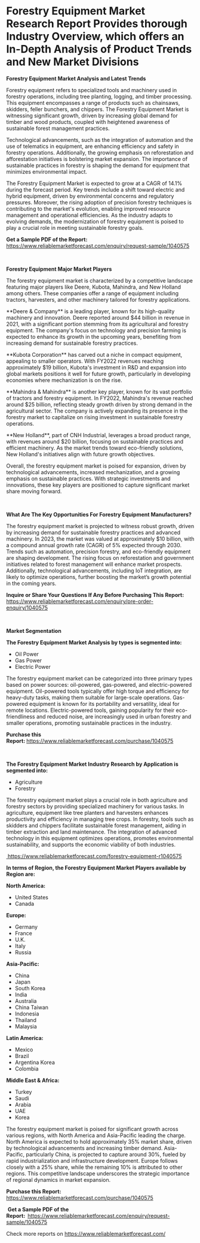 <p><h1>Forestry Equipment Market Research Report Provides thorough Industry Overview, which offers an In-Depth Analysis of Product Trends and New Market Divisions</h1></p><p><strong>Forestry Equipment Market Analysis and Latest Trends</strong></p>
<p><p>Forestry equipment refers to specialized tools and machinery used in forestry operations, including tree planting, logging, and timber processing. This equipment encompasses a range of products such as chainsaws, skidders, feller bunchers, and chippers. The Forestry Equipment Market is witnessing significant growth, driven by increasing global demand for timber and wood products, coupled with heightened awareness of sustainable forest management practices. </p><p>Technological advancements, such as the integration of automation and the use of telematics in equipment, are enhancing efficiency and safety in forestry operations. Additionally, the growing emphasis on reforestation and afforestation initiatives is bolstering market expansion. The importance of sustainable practices in forestry is shaping the demand for equipment that minimizes environmental impact.</p><p>The Forestry Equipment Market is expected to grow at a CAGR of 14.1% during the forecast period. Key trends include a shift toward electric and hybrid equipment, driven by environmental concerns and regulatory pressures. Moreover, the rising adoption of precision forestry techniques is contributing to the market's evolution, enabling improved resource management and operational efficiencies. As the industry adapts to evolving demands, the modernization of forestry equipment is poised to play a crucial role in meeting sustainable forestry goals.</p></p>
<p><strong>Get a Sample PDF of the Report:&nbsp;</strong> <a href="https://www.reliablemarketforecast.com/enquiry/request-sample/1040575?utm_campaign=2455&utm_medium=2&utm_source=Github&utm_content=ia&utm_term=10042025&utm_id=forestry-equipment">https://www.reliablemarketforecast.com/enquiry/request-sample/1040575</a></p>
<p>&nbsp;</p>
<p><strong>Forestry Equipment Major Market Players</strong></p>
<p><p>The forestry equipment market is characterized by a competitive landscape featuring major players like Deere, Kubota, Mahindra, and New Holland among others. These companies offer a range of equipment including tractors, harvesters, and other machinery tailored for forestry applications.</p><p>**Deere & Company** is a leading player, known for its high-quality machinery and innovation. Deere reported around $44 billion in revenue in 2021, with a significant portion stemming from its agricultural and forestry equipment. The company's focus on technology and precision farming is expected to enhance its growth in the upcoming years, benefiting from increasing demand for sustainable forestry practices.</p><p>**Kubota Corporation** has carved out a niche in compact equipment, appealing to smaller operators. With FY2022 revenues reaching approximately $19 billion, Kubota's investment in R&D and expansion into global markets positions it well for future growth, particularly in developing economies where mechanization is on the rise.</p><p>**Mahindra & Mahindra** is another key player, known for its vast portfolio of tractors and forestry equipment. In FY2022, Mahindra's revenue reached around $25 billion, reflecting steady growth driven by strong demand in the agricultural sector. The company is actively expanding its presence in the forestry market to capitalize on rising investment in sustainable forestry operations.</p><p>**New Holland**, part of CNH Industrial, leverages a broad product range, with revenues around $20 billion, focusing on sustainable practices and efficient machinery. As the market trends toward eco-friendly solutions, New Holland's initiatives align with future growth objectives.</p><p>Overall, the forestry equipment market is poised for expansion, driven by technological advancements, increased mechanization, and a growing emphasis on sustainable practices. With strategic investments and innovations, these key players are positioned to capture significant market share moving forward.</p></p>
<p>&nbsp;</p>
<p><strong>What Are The Key Opportunities For Forestry Equipment Manufacturers?</strong></p>
<p><p>The forestry equipment market is projected to witness robust growth, driven by increasing demand for sustainable forestry practices and advanced machinery. In 2023, the market was valued at approximately $10 billion, with a compound annual growth rate (CAGR) of 5% expected through 2030. Trends such as automation, precision forestry, and eco-friendly equipment are shaping development. The rising focus on reforestation and government initiatives related to forest management will enhance market prospects. Additionally, technological advancements, including IoT integration, are likely to optimize operations, further boosting the market’s growth potential in the coming years.</p></p>
<p><strong>Inquire or Share Your Questions If Any Before Purchasing This Report:</strong> <a href="https://www.reliablemarketforecast.com/enquiry/pre-order-enquiry/1040575?utm_campaign=2455&utm_medium=2&utm_source=Github&utm_content=ia&utm_term=10042025&utm_id=forestry-equipment">https://www.reliablemarketforecast.com/enquiry/pre-order-enquiry/1040575</a></p>
<p>&nbsp;</p>
<p><strong>Market Segmentation</strong></p>
<p><strong>The Forestry Equipment Market Analysis by types is segmented into:</strong></p>
<p><ul><li>Oil Power</li><li>Gas Power</li><li>Electric Power</li></ul></p>
<p><p>The forestry equipment market can be categorized into three primary types based on power sources: oil-powered, gas-powered, and electric-powered equipment. Oil-powered tools typically offer high torque and efficiency for heavy-duty tasks, making them suitable for large-scale operations. Gas-powered equipment is known for its portability and versatility, ideal for remote locations. Electric-powered tools, gaining popularity for their eco-friendliness and reduced noise, are increasingly used in urban forestry and smaller operations, promoting sustainable practices in the industry.</p></p>
<p><strong>Purchase this Report:&nbsp;</strong><a href="https://www.reliablemarketforecast.com/purchase/1040575?utm_campaign=2455&utm_medium=2&utm_source=Github&utm_content=ia&utm_term=10042025&utm_id=forestry-equipment">https://www.reliablemarketforecast.com/purchase/1040575</a></p>
<p>&nbsp;</p>
<p><strong>The Forestry Equipment Market Industry Research by Application is segmented into:</strong></p>
<p><ul><li>Agriculture</li><li>Forestry</li></ul></p>
<p><p>The forestry equipment market plays a crucial role in both agriculture and forestry sectors by providing specialized machinery for various tasks. In agriculture, equipment like tree planters and harvesters enhances productivity and efficiency in managing tree crops. In forestry, tools such as skidders and chippers facilitate sustainable forest management, aiding in timber extraction and land maintenance. The integration of advanced technology in this equipment optimizes operations, promotes environmental sustainability, and supports the economic viability of both industries.</p></p>
<p><a href="https://www.reliablemarketforecast.com/forestry-equipment-r1040575?utm_campaign=2455&utm_medium=2&utm_source=Github&utm_content=ia&utm_term=10042025&utm_id=forestry-equipment">&nbsp;https://www.reliablemarketforecast.com/forestry-equipment-r1040575</a></p>
<p><strong>In terms of Region, the Forestry Equipment Market Players available by Region are:</strong></p>
<p>
    <p> <strong> North America: </strong>
        <ul>
            <li>United States</li>
            <li>Canada</li>
        </ul>
        </p> 
    <p> <strong> Europe: </strong>
        <ul>
            <li>Germany</li>
            <li>France</li>
            <li>U.K.</li>
            <li>Italy</li>
            <li>Russia</li>
        </ul>
        </p> 
    <p> <strong> Asia-Pacific: </strong>
        <ul>
            <li>China</li>
            <li>Japan</li>
            <li>South Korea</li>
            <li>India</li>
            <li>Australia</li>
            <li>China Taiwan</li>
            <li>Indonesia</li>
            <li>Thailand</li>
            <li>Malaysia</li>
        </ul>
        </p> 
    <p> <strong> Latin America: </strong>
        <ul>
            <li>Mexico</li>
            <li>Brazil</li>
            <li>Argentina Korea</li>
            <li>Colombia</li>
        </ul>
        </p> 
    <p> <strong> Middle East & Africa: </strong>
        <ul>
            <li>Turkey</li>
            <li>Saudi</li>
            <li>Arabia</li>
            <li>UAE</li>
            <li>Korea</li>
        </ul>
    </p>
    </p>
<p><p>The forestry equipment market is poised for significant growth across various regions, with North America and Asia-Pacific leading the charge. North America is expected to hold approximately 35% market share, driven by technological advancements and increasing timber demand. Asia-Pacific, particularly China, is projected to capture around 30%, fueled by rapid industrialization and infrastructure development. Europe follows closely with a 25% share, while the remaining 10% is attributed to other regions. This competitive landscape underscores the strategic importance of regional dynamics in market expansion.</p></p>
<p><strong>Purchase this Report: </strong><a href="https://www.reliablemarketforecast.com/purchase/1040575?utm_campaign=2455&utm_medium=2&utm_source=Github&utm_content=ia&utm_term=10042025&utm_id=forestry-equipment">https://www.reliablemarketforecast.com/purchase/1040575</a></p>
<p>&nbsp;<strong>Get a Sample PDF of the Report:&nbsp;&nbsp;</strong><a href="https://www.reliablemarketforecast.com/enquiry/request-sample/1040575?utm_campaign=2455&utm_medium=2&utm_source=Github&utm_content=ia&utm_term=10042025&utm_id=forestry-equipment">https://www.reliablemarketforecast.com/enquiry/request-sample/1040575</a></p>
<p><strong></strong></p>
<p>Check more reports on <a href="https://www.reliablemarketforecast.com/?utm_campaign=2455&utm_medium=2&utm_source=Github&utm_content=ia&utm_term=10042025&utm_id=forestry-equipment">https://www.reliablemarketforecast.com/</a></p>